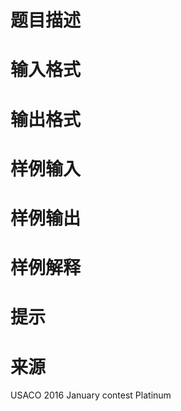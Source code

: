 

# 题目描述



# 输入格式



# 输出格式



# 样例输入



# 样例输出



# 样例解释



# 提示



# 来源


<p>
USACO 2016 January contest Platinum
</p>
